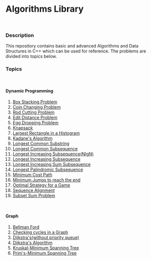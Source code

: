 <html>
<head>
</head>
<body>
<h1>Algorithms Library</h1>
<br>
<h3>Description</h3>
<p>This repository contains basic and advanced Algorithms and Data Structures in C++ which can be used for reference. 
The problems are divided into topics below.</p>
<h3>Topics</h3>
<br>
<h4>Dynamic Programming</h4>
<ol>
<li><a href="/Dynamic Programming/Box Stacking Problem.cpp">Box Stacking Problem</a></li>
<li><a href="/Dynamic Programming/coin changing problem - no of ways to get a given sum.cpp">Coin Changing Problem</a></li>
<li><a href="/Dynamic Programming/coin changing problem.cpp>Coin Changing Problem - 2</a></li>
<li><a href="/Dynamic Programming/cutting rod to maximize profit.cpp">Rod Cutting Problem</a></li>
<li><a href="/Dynamic Programming/edit distance.cpp">Edit Distance Problem</a></li>
<li><a href="/Dynamic Programming/egg dropping problem.cpp">Egg Dropping Problem</a></li>
<li><a href="/Dynamic Programming/knapsack.(0 or 1).cpp">Knapsack</a></li>
<li><a href="/Dynamic Programming/largest area rectangle in histogram.cpp">Largest Rectangle in a Histogram</a></li>
<li><a href="/Dynamic Programming/largest sum contiguous sub array.cpp">Kadane's Algorithm</a></li>
<li><a href="/Dynamic Programming/longest common substring.cpp">Longest Common Substring</a></li>
<li><a href="/Dynamic Programming/longest common susequence.cpp">Longest Common Subsequence</a></li>
<li><a href="/Dynamic Programming/longest increasing subsequence(nlgn).cpp">Longest Increasing Subsequence(NlgN)</a></li>
<li><a href="/Dynamic Programming/longest increasing subsequence.cpp">Longest Increasing Subsequence</a></li>
<li><a href="/Dynamic Programming/longest increasing sum subsequence.cpp">Longest Increasing Sum Subsequence</a></li>
<li><a href="/Dynamic Programming/longest palindromic subsequence.cpp">Longest Palindromic Subsequence</a></li>
<li><a href="/Dynamic Programming/minimum cost path.cpp">Minimum Cost Path</a></li>
<li><a href="/Dynamic Programming/minimum jumps to reach the end.cpp">Minimum Jumps to reach the end</a></li>
<li><a href="/Dynamic Programming/optimal strategy for a game.cpp">Optimal Strategy for a Game</a></li>
<li><a href="/Dynamic Programming/sequence alignment.cpp">Sequence Alignment</a></li>
<li><a href="/Dynamic Programming/subset sum problem.cpp">Subset Sum Problem</a></li>
</ol>
<br>
<h4>Graph</h4>
<ol>
<li><a href="/Graph Algorithms/Bellman Ford.cpp">Bellman Ford</a></li>
<li><a href="/Graph Algorithms/Checking cycles in a graph.cpp">Checking cycles in a Graph</a></li>
<li><a href="/Graph Algorithms/Dijkstras using Adjaceny Matrix(without heap).cpp">Dijkstra's(without priority queue)</a></li>
<li><a href="/Graph Algorithms/Dijskstra using heaps (STL).cpp">Dijkstra's Algorithm</a></li>
<li><a href="/Graph Algorithms/Kruskal MST using Union Find.cpp">Kruskal-Minimum Spanning Tree</a></li>
<li><a href="/Graph Algorithms/Prims Algorithm.cpp">Prim's-Minimum Spanning Tree</a></li>
</ol>
</body>
</html>
